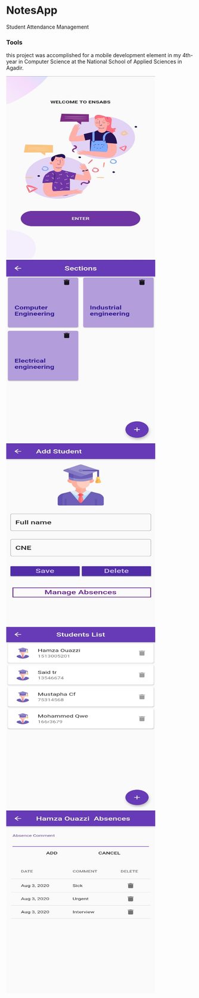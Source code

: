 # NotesApp

Student Attendance Management

### Tools

this project was accomplished for a mobile development element in my  4th-year in Computer Science at the National School of Applied Sciences in Agadir.


<img src="/assets/screenshots/1.jpg" width="400" height="490">&nbsp;&nbsp; <img src="/assets/screenshots/2.jpg" width="400" height="490">&nbsp;
<img src="/assets/screenshots/3.jpg" width="400" height="490">&nbsp;&nbsp; <img src="/assets/screenshots/4.jpg" width="400" height="490">&nbsp;
<img src="/assets/screenshots/5.jpg" width="400" height="490">

